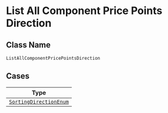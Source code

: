 
# List All Component Price Points Direction

## Class Name

`ListAllComponentPricePointsDirection`

## Cases

| Type |
|  --- |
| [`SortingDirectionEnum`](../../../doc/models/sorting-direction-enum.md) |

